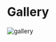 # Gallery

![gallery](https://github.com/JeevaFsd-0/Gallery/assets/145536938/0862f79e-5477-4cac-bb1c-57ca16e8aa7f)
